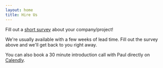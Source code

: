 ```yaml
---
layout: home
title: Hire Us
---
```


Fill out a [short survey](https://forms.gle/jcmVSuxfzt6MBbuA8) about your
company/project!

We're usually available with a few weeks of lead time.  Fill out the survey above and we'll get back to you
right away.

You can also book a 30 minute introduction call with Paul directly on
[Calendly](https://calendly.com/pxue/chat).

